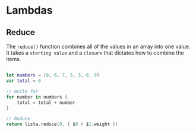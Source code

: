 # Lambdas

## Reduce

The `reduce()` function combines all of the values in an array into one value. It takes a `starting value` and a `closure` that dictates how to combine the items.

```Swift

let numbers = [8, 6, 7, 5, 3, 0, 9]
var total = 0

// Bucle for
for number in numbers {
    total = total + number
}

// Reduce
return lista.reduce(0, { $0 + $1.weight })
```